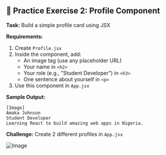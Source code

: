 ## 🎯 Practice Exercise 2: Profile Component

**Task:** Build a simple profile card using JSX

**Requirements:**
1. Create `Profile.jsx`
2. Inside the component, add:
   * An image tag (use any placeholder URL)
   * Your name in `<h2>`
   * Your role (e.g., "Student Developer") in `<h3>`
   * One sentence about yourself in `<p>`
3. Use this component in `App.jsx`

**Sample Output:**
```
[Image]
Amaka Johnson
Student Developer
Learning React to build amazing web apps in Nigeria.
```

**Challenge:** Create 2 different profiles in `App.jsx`

![Image](https://github.com/user-attachments/assets/1d02ad9a-8e40-4ea7-8d4b-0eea4d62c301)
